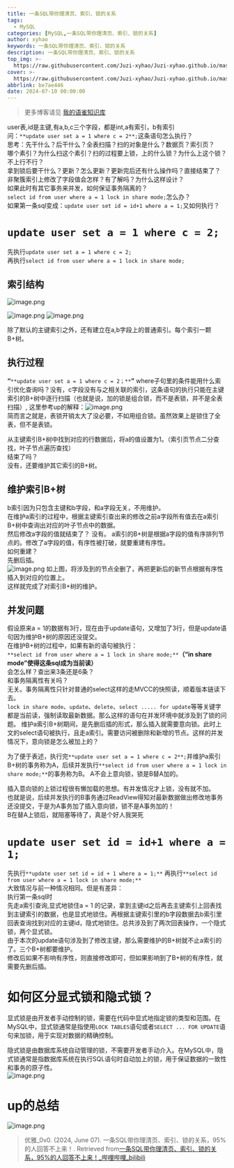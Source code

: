 ```yaml
---
title: 一条SQL带你理清页、索引、锁的关系
tags:
  - MySQL
categories: [MySQL,一条SQL带你理清页、索引、锁的关系]
author: xyhao
keywords: 一条SQL带你理清页、索引、锁的关系
description: 一条SQL带你理清页、索引、锁的关系
top_img: >-
  https://raw.githubusercontent.com/Juzi-xyhao/Juzi-xyhao.github.io/master/assets/articleCover/2024-07-10-Index.png
cover: >-
  https://raw.githubusercontent.com/Juzi-xyhao/Juzi-xyhao.github.io/master/assets/articleCover/2024-07-10-Index.png
abbrlink: be7ae446
date: 2024-07-10 00:00:00
---
```


> 更多博客请见 [我的语雀知识库](https://www.yuque.com/u41117719/xd1qgc)

user表,id是主键,有a,b,c三个字段，都是int,a有索引，b有索引  
问：`**update user set a = 1 where c = 2**;`这条语句怎么执行？  
思考：先干什么？后干什么？全表扫描？扫的对象是什么？数据页？索引页？  
哪个素引？为什么扫这个素引？扫的过程要上锁，上的什么锁？为什么上这个锁？不上行不行？  
拿到锁后要干什么？更新？怎么更新？更新完后还有什么操作吗？直接结束了？  
非聚簇索引上修改了字段值会怎样？有了解吗？为什么这样设计？  
如果此时有其它事务来并发，如何保证事务隔离的？  
`select id from user where a = 1 lock in share mode;`怎么办？    
如果第一条sql变成：`update user set id = id+1 where a = 1;`又如何执行？   


# `update user set a = 1 where c = 2;`  
先执行`update user set a = 1 where c = 2;`  
再执行`select id from user where a = 1 lock in share mode;`  
## 索引结构

![image.png](https://raw.githubusercontent.com/Juzi-xyhao/Juzi-xyhao.github.io/master/assets/articleSource/2024-07-10-MySQL/img.png)

![image.png](https://raw.githubusercontent.com/Juzi-xyhao/Juzi-xyhao.github.io/master/assets/articleSource/2024-07-10-MySQL/img_1.png)
![image.png](https://raw.githubusercontent.com/Juzi-xyhao/Juzi-xyhao.github.io/master/assets/articleSource/2024-07-10-MySQL/img_2.png)

除了默认的主键索引之外，还有建立在a,b字段上的普通索引。每个索引一颗B+树。  
## 执行过程
**“**`**update user set a = 1 where c = 2；**`**”**
where子句里的条件能用什么索引优化查询吗？没有，c字段没有与之相关联的索引，这条语句的执行只能在主键索引的B+树中逐行扫描（也就是说，加的锁是组合锁，而不是表锁，并不是全表扫描）,
这里参考up的解释：![image.png](https://raw.githubusercontent.com/Juzi-xyhao/Juzi-xyhao.github.io/master/assets/articleSource/2024-07-10-MySQL/img_3.png)  
简而言之就是，表锁开销太大了没必要，不如用组合锁。虽然效果上是锁住了全表，但不是表锁。  

从主键索引B+树中找到对应的行数据后，将a的值设置为1。（索引页节点二分查找，叶子节点遍历查找）  
结束了吗？  
没有，还要维护其它索引的B+树。  
## 维护索引B+树
b索引因为只包含主键和b字段，和a字段无关，不用维护。  
在维护a索引的过程中，根据主键索引查出来的修改之前a字段所有值去在a索引B+树中查询出对应的叶子节点中的数据。  
然后修改a字段的值就结束了？
没有。
a索引的B+树是根据a字段的值有序排列节点的。修改了a字段的值，有序性被打破，就要重建有序性。  
如何重建？  
先删后插。  
![image.png](https://raw.githubusercontent.com/Juzi-xyhao/Juzi-xyhao.github.io/master/assets/articleSource/2024-07-10-MySQL/img_4.png)
如上图，将涉及到的节点全删了，再把更新后的新节点根据有序性插入到对应的位置上。    
这样就完成了对索引B+树的维护。  
## 并发问题
假设原来a = 1的数据有3行，现在由于update语句，又增加了3行，但是update语句因为维护B+树的原因还没提交。    
在维护B+树的过程中，如果有新的语句被执行：  
`**select id from user where a = 1 lock in share mode;**`**（“in share mode”使得这条sql成为当前读）**  
会怎么样？查出来3条还是6条？    
和事务隔离性有关吗？    
无关。事务隔离性只针对普通的select这样的走MVCC的快照读，顺着版本链读下去。    
`lock in share mode`、`update`、`delete`、`select ..... for update`等等关键字都是当前读，强制读取最新数据。那么这样的语句在并发环境中就涉及到了锁的问题。
维护a索引B+树期间，是先删后插的形式，那么插入就需要意向锁。此时上文的select语句被执行，且走a索引。需要访问被删除和新增的节点。这样的并发情况下，意向锁是怎么被加上的？

为了便于表述，执行完`**update user set a = 1 where c = 2**;`并维护a索引B+树的事务称为A，后续并发执行`**select id from user where a = 1 lock in share mode;**`的事务称为B。
A不会上意向锁，锁是B替A加的。  

插入意向锁的上锁过程很有懒加载的思想。有并发情况才上锁，没有就不加。  
也就是说，后续并发执行的B事务通过ReadView得知对最新数据做出修改地事务还没提交，于是为A事务加了插入意向锁，锁不是A事务加的！  
B在替A上锁后，就阻塞等待了，真是个好人我哭死  



# `update user set id = id+1 where a = 1;`
先执行`**update user set id = id + 1 where a = 1;**`
再执行`**select id from user where a = 1 lock in share mode;**`  
大致情况与前一种情况相同。但是有差异：  
执行第一条sql时  
先走a索引查询,显式地锁住a = 1 的记录，拿到主键id之后再去主键索引上回表找到主键索引的数据，也是显式地锁住。再根据主键索引里的b字段数据去b索引里回表查询找到对应的主键id，隐式地锁住。总共涉及到了两次回表操作，一个隐式锁，两个显式锁。  
由于本次的update语句涉及到了修改主键，那么需要维护的B+树就不止a索引的了。三个B+树都要维护。  
修改后如果不影响有序性，则直接修改即可，但如果影响到了B+树的有序性，就需要先删后插。  

# 如何区分显式锁和隐式锁？
显式锁是由开发者手动控制的锁，需要在代码中显式地指定锁的类型和范围。在MySQL中，显式锁通常是指使用`LOCK TABLES`语句或者`SELECT ... FOR UPDATE`语句来加锁，用于实现对数据的精确控制。

隐式锁是由数据库系统自动管理的锁，不需要开发者手动介入。在MySQL中，隐式锁通常是指数据库系统在执行SQL语句时自动加上的锁，用于保证数据的一致性和事务的原子性。  
![image.png](https://raw.githubusercontent.com/Juzi-xyhao/Juzi-xyhao.github.io/master/assets/articleSource/2024-07-10-MySQL/img_5.png)
# up的总结
![image.png](https://raw.githubusercontent.com/Juzi-xyhao/Juzi-xyhao.github.io/master/assets/articleSource/2024-07-10-MySQL/img_6.png)


> 优雅_0v0. (2024, June 07). 一条SQL带你理清页、索引、锁的关系，95%的人回答不上来！. Retrieved from[一条SQL带你理清页、索引、锁的关系，95%的人回答不上来！_哔哩哔哩_bilibili](https://www.bilibili.com/video/BV1CM4m127Uq?vd_source=6df57b2b8470f0f2c9187d097a219270)







